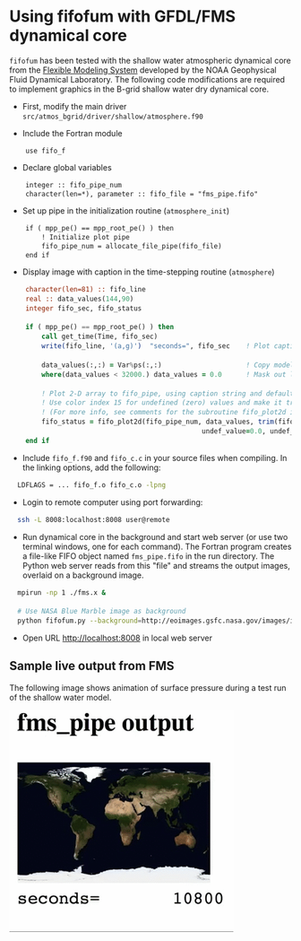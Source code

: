 # Using fifofum with GFDL/FMS dynamical core

`fifofum` has been tested with the shallow water atmospheric dynamical core from the
[Flexible Modeling System](http://www.gfdl.noaa.gov/fms) developed by
the NOAA Geophysical Fluid Dynamical Laboratory. The following code
modifications are required to implement graphics in the B-grid shallow
water dry dynamical core.

- First, modify the main driver `src/atmos_bgrid/driver/shallow/atmosphere.f90`

- Include the Fortran module

```FORTRAN
    use fifo_f
```

- Declare global variables

```FORTRAN
    integer :: fifo_pipe_num
    character(len=*), parameter :: fifo_file = "fms_pipe.fifo"
```

- Set up pipe in the initialization routine (`atmosphere_init`)

```FORTRAN
    if ( mpp_pe() == mpp_root_pe() ) then
        ! Initialize plot pipe
        fifo_pipe_num = allocate_file_pipe(fifo_file)
    end if
```

- Display image with caption in the time-stepping routine (`atmosphere`)

```fortran
    character(len=81) :: fifo_line
    real :: data_values(144,90)
    integer fifo_sec, fifo_status

    if ( mpp_pe() == mpp_root_pe() ) then
        call get_time(Time, fifo_sec)
        write(fifo_line, '(a,g)')  "seconds=", fifo_sec    ! Plot caption string displaying model time
    
        data_values(:,:) = Var%ps(:,:)                     ! Copy model surface pressure values
        where(data_values < 32000.) data_values = 0.0      ! Mask out low pressure values as undefined
    
        ! Plot 2-D array to fifo_pipe, using caption string and default Viridis color map with opacity of 0.9 for data values
        ! Use color index 15 for undefined (zero) values and make it transparent
        ! (For more info, see comments for the subroutine fifo_plot2d in fifo_f.f90)
        fifo_status = fifo_plot2d(fifo_pipe_num, data_values, trim(fifo_line), colormap_code=1, opacity=0.9, &
                                                undef_value=0.0, undef_color=15, transp_color=15)
    end if
```

- Include `fifo_f.f90` and `fifo_c.c` in your source files
   when compiling. In the linking options, add the following:

```sh
  LDFLAGS = ... fifo_f.o fifo_c.o -lpng
```
	
- Login to remote computer using port forwarding:

```sh
  ssh -L 8008:localhost:8008 user@remote
```

- Run dynamical core in the background and start web server (or use two
  terminal windows, one for each command). The Fortran program creates
  a file-like FIFO object named `fms_pipe.fifo` in the run
  directory. The Python web server reads from this "file" and streams the
  output images, overlaid on a background image.

```sh
  mpirun -np 1 ./fms.x &

  # Use NASA Blue Marble image as background
  python fifofum.py --background=http://eoimages.gsfc.nasa.gov/images/imagerecords/74000/74092/world.200407.3x5400x2700.jpg fms_pipe.fifo
```

- Open URL <http://localhost:8008> in local web server

## Sample live output from FMS

The following image shows animation of surface pressure during a
test run of the shallow water model.

![shallow water](https://raw.githubusercontent.com/mitotic/fifofum/master/doc/images/fms_live.gif)
